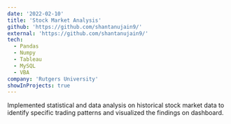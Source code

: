 ```yaml
---
date: '2022-02-10'
title: 'Stock Market Analysis'
github: 'https://github.com/shantanujain9/'
external: 'https://github.com/shantanujain9/'
tech:
  - Pandas
  - Numpy
  - Tableau
  - MySQL
  - VBA
company: 'Rutgers University'
showInProjects: true
---
```


Implemented statistical and data analysis on historical stock market data to identify specific trading patterns and visualized the findings on dashboard.
